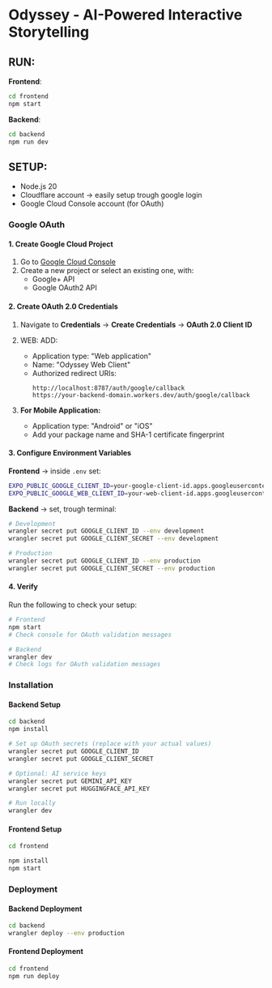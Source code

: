 # Odyssey - AI-Powered Interactive Storytelling

## RUN:
**Frontend**:
```bash
cd frontend
npm start
```

**Backend**:
```bash
cd backend
npm run dev
```


## SETUP:
- Node.js 20
- Cloudflare account -> easily setup trough google login
- Google Cloud Console account (for OAuth)

### Google OAuth

#### 1. Create Google Cloud Project

1. Go to [Google Cloud Console](https://console.cloud.google.com/)
2. Create a new project or select an existing one, with:
   - Google+ API
   - Google OAuth2 API

#### 2. Create OAuth 2.0 Credentials

1. Navigate to **Credentials** → **Create Credentials** → **OAuth 2.0 Client ID**

2. WEB: ADD:
   - Application type: "Web application"
   - Name: "Odyssey Web Client"
   - Authorized redirect URIs:
     ```
     http://localhost:8787/auth/google/callback
     https://your-backend-domain.workers.dev/auth/google/callback
     ```

3. **For Mobile Application:**
   - Application type: "Android" or "iOS"
   - Add your package name and SHA-1 certificate fingerprint

#### 3. Configure Environment Variables

**Frontend** -> inside `.env` set:
```bash
EXPO_PUBLIC_GOOGLE_CLIENT_ID=your-google-client-id.apps.googleusercontent.com
EXPO_PUBLIC_GOOGLE_WEB_CLIENT_ID=your-web-client-id.apps.googleusercontent.com
```

**Backend** -> set, trough terminal:
```bash
# Development
wrangler secret put GOOGLE_CLIENT_ID --env development
wrangler secret put GOOGLE_CLIENT_SECRET --env development

# Production
wrangler secret put GOOGLE_CLIENT_ID --env production
wrangler secret put GOOGLE_CLIENT_SECRET --env production
```

#### 4. Verify

Run the following to check your setup:
```bash
# Frontend
npm start
# Check console for OAuth validation messages

# Backend
wrangler dev
# Check logs for OAuth validation messages
```

### Installation

#### Backend Setup
```bash
cd backend
npm install

# Set up OAuth secrets (replace with your actual values)
wrangler secret put GOOGLE_CLIENT_ID
wrangler secret put GOOGLE_CLIENT_SECRET

# Optional: AI service keys
wrangler secret put GEMINI_API_KEY
wrangler secret put HUGGINGFACE_API_KEY

# Run locally
wrangler dev
```

#### Frontend Setup
```bash
cd frontend

npm install
npm start
```

### Deployment

#### Backend Deployment
```bash
cd backend
wrangler deploy --env production
```

#### Frontend Deployment
```bash
cd frontend
npm run deploy
```
